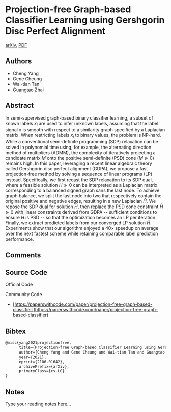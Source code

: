 
# Projection-free Graph-based Classifier Learning using Gershgorin Disc Perfect Alignment

[arXiv](https://arxiv.org/abs/2106.01642), [PDF](https://arxiv.org/pdf/2106.01642.pdf)

## Authors

- Cheng Yang
- Gene Cheung
- Wai-tian Tan
- Guangtao Zhai

## Abstract

In semi-supervised graph-based binary classifier learning, a subset of known labels $\hat{x}_i$ are used to infer unknown labels, assuming that the label signal $x$ is smooth with respect to a similarity graph specified by a Laplacian matrix. When restricting labels $x_i$ to binary values, the problem is NP-hard. While a conventional semi-definite programming (SDP) relaxation can be solved in polynomial time using, for example, the alternating direction method of multipliers (ADMM), the complexity of iteratively projecting a candidate matrix $M$ onto the positive semi-definite (PSD) cone ($M \succeq 0$) remains high. In this paper, leveraging a recent linear algebraic theory called Gershgorin disc perfect alignment (GDPA), we propose a fast projection-free method by solving a sequence of linear programs (LP) instead. Specifically, we first recast the SDP relaxation to its SDP dual, where a feasible solution $H \succeq 0$ can be interpreted as a Laplacian matrix corresponding to a balanced signed graph sans the last node. To achieve graph balance, we split the last node into two that respectively contain the original positive and negative edges, resulting in a new Laplacian $\bar{H}$. We repose the SDP dual for solution $\bar{H}$, then replace the PSD cone constraint $\bar{H} \succeq 0$ with linear constraints derived from GDPA -- sufficient conditions to ensure $\bar{H}$ is PSD -- so that the optimization becomes an LP per iteration. Finally, we extract predicted labels from our converged LP solution $\bar{H}$. Experiments show that our algorithm enjoyed a $40\times$ speedup on average over the next fastest scheme while retaining comparable label prediction performance.

## Comments



## Source Code

Official Code



Community Code

- [https://paperswithcode.com/paper/projection-free-graph-based-classifier](https://paperswithcode.com/paper/projection-free-graph-based-classifier)

## Bibtex

```tex
@misc{yang2021projectionfree,
      title={Projection-free Graph-based Classifier Learning using Gershgorin Disc Perfect Alignment}, 
      author={Cheng Yang and Gene Cheung and Wai-tian Tan and Guangtao Zhai},
      year={2021},
      eprint={2106.01642},
      archivePrefix={arXiv},
      primaryClass={cs.LG}
}
```

## Notes

Type your reading notes here...

